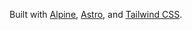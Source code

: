 Built with [Alpine][Alpine], [Astro][Astro], and [Tailwind CSS][Tailwind CSS].

[Alpine]: https://alpinejs.dev/
[Astro]: https://astro.build
[Tailwind CSS]: https://tailwindcss.com/